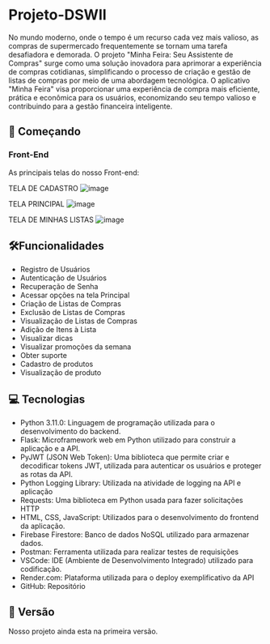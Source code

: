 # Projeto-DSWII
No mundo moderno, onde o tempo é um recurso cada vez mais valioso, as compras de supermercado frequentemente se tornam uma tarefa desafiadora e demorada. O projeto "Minha Feira: Seu Assistente de Compras" surge como uma solução inovadora para aprimorar a experiência de compras cotidianas, simplificando o processo de criação e gestão de listas de compras por meio de uma abordagem tecnológica.
O aplicativo "Minha Feira" visa proporcionar uma experiência de compra mais eficiente, prática e econômica para os usuários, economizando seu tempo valioso e contribuindo para a gestão financeira inteligente.

## 🚀 Começando
### Front-End 

As principais telas do nosso Front-end: 

TELA DE CADASTRO 
![image](https://github.com/pauloandreoliv/Projeto-DSWII/assets/81064629/68f631d4-691b-4432-af09-f3047054e3d7)

TELA PRINCIPAL 
![image](https://github.com/pauloandreoliv/Projeto-DSWII/assets/81064629/b0697ec2-d855-4340-b7f2-a71fd92e9e48)

TELA DE MINHAS LISTAS
![image](https://github.com/pauloandreoliv/Projeto-DSWII/assets/81064629/04720406-c478-40df-996c-c7a41154ddc9)



## 🛠️Funcionalidades 
- Registro de Usuários
- Autenticação de Usuários
- Recuperação de Senha
- Acessar opções na tela Principal
- Criação de Listas de Compras
- Exclusão de Listas de Compras
- Visualização de Listas de Compras
- Adição de Itens à Lista
- Visualizar dicas
- Visualizar promoções da semana
- Obter suporte
- Cadastro de produtos
- Visualização de produto

## 💻 Tecnologias
- Python 3.11.0: Linguagem de programação utilizada para o desenvolvimento do backend.
- Flask: Microframework web em Python utilizado para construir a aplicação e a API.
- PyJWT (JSON Web Token): Uma biblioteca que permite criar e decodificar tokens JWT, utilizada para autenticar os usuários e proteger as rotas da API.
- Python Logging Library: Utilizada na atividade de logging na API e aplicação
- Requests: Uma biblioteca em Python usada para fazer solicitações HTTP
- HTML, CSS, JavaScript: Utilizados para o desenvolvimento do frontend da aplicação.
- Firebase Firestore: Banco de dados NoSQL utilizado para armazenar dados.
- Postman: Ferramenta utilizada para realizar testes de requisições
- VSCode: IDE (Ambiente de Desenvolvimento Integrado) utilizado para codificação.
- Render.com: Plataforma utilizada para o deploy exemplificativo da API
- GitHub: Repositório

## 📌 Versão
Nosso projeto ainda esta na primeira versão. 
